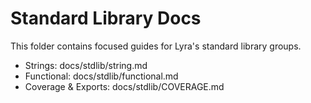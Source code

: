 # Standard Library Docs

This folder contains focused guides for Lyra's standard library groups.

- Strings: docs/stdlib/string.md
- Functional: docs/stdlib/functional.md
- Coverage & Exports: docs/stdlib/COVERAGE.md
